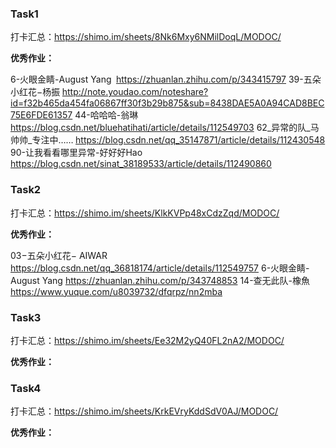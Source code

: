### Task1

打卡汇总：https://shimo.im/sheets/8Nk6Mxy6NMilDoqL/MODOC/

**优秀作业：**

6-火眼金睛-August Yang      https://zhuanlan.zhihu.com/p/343415797
39-五朵小红花−杨振 http://note.youdao.com/noteshare?id=f32b465da454fa06867ff30f3b29b875&sub=8438DAE5A0A94CAD8BEC75E6FDE61357
44-哈哈哈-翁琳 https://blog.csdn.net/bluehatihati/article/details/112549703
62_异常的队_马帅帅_专注中…… https://blog.csdn.net/qq_35147871/article/details/112430548
90-让我看看哪里异常-好好好Hao https://blog.csdn.net/sinat_38189533/article/details/112490860

### Task2

打卡汇总：https://shimo.im/sheets/KlkKVPp48xCdzZqd/MODOC/

**优秀作业：**

03−五朵小红花− AIWAR https://blog.csdn.net/qq_36818174/article/details/112549757
6-火眼金睛-August Yang https://zhuanlan.zhihu.com/p/343748853
14-查无此队-橡魚 https://www.yuque.com/u8039732/dfqrpz/nn2mba

### Task3

打卡汇总：https://shimo.im/sheets/Ee32M2yQ40FL2nA2/MODOC/

**优秀作业：**



### Task4

打卡汇总：https://shimo.im/sheets/KrkEVryKddSdV0AJ/MODOC/ 

**优秀作业：**

